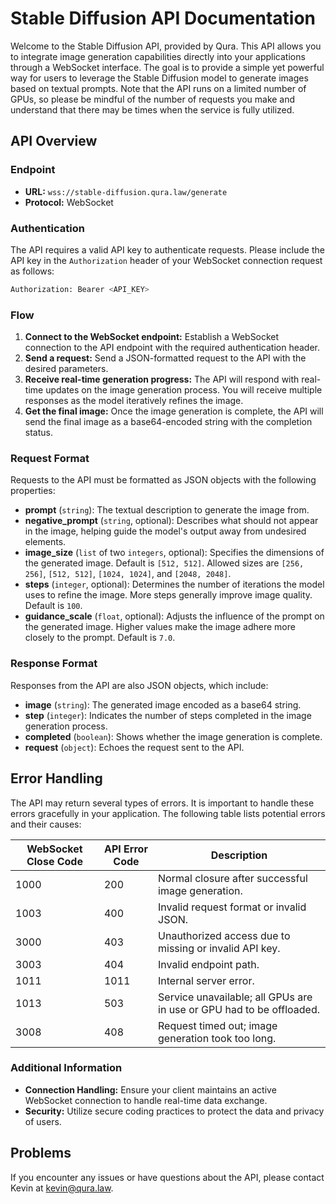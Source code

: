 # Stable Diffusion API Documentation

Welcome to the Stable Diffusion API, provided by Qura. This API allows you to integrate image generation capabilities directly into your applications through a WebSocket interface. The goal is to provide a simple yet powerful way for users to leverage the Stable Diffusion model to generate images based on textual prompts. Note that the API runs on a limited number of GPUs, so please be mindful of the number of requests you make and understand that there may be times when the service is fully utilized.

## API Overview

### Endpoint
- **URL:** `wss://stable-diffusion.qura.law/generate`
- **Protocol:** WebSocket

### Authentication

The API requires a valid API key to authenticate requests. Please include the API key in the `Authorization` header of your WebSocket connection request as follows:

```bash
Authorization: Bearer <API_KEY>
```

### Flow

1. **Connect to the WebSocket endpoint:** Establish a WebSocket connection to the API endpoint with the required authentication header.
2. **Send a request:** Send a JSON-formatted request to the API with the desired parameters.
3. **Receive real-time generation progress:** The API will respond with real-time updates on the image generation process. You will receive multiple responses as the model iteratively refines the image.
4. **Get the final image:** Once the image generation is complete, the API will send the final image as a base64-encoded string with the completion status.

### Request Format
Requests to the API must be formatted as JSON objects with the following properties:

- **prompt** (`string`): The textual description to generate the image from.
- **negative_prompt** (`string`, optional): Describes what should not appear in the image, helping guide the model's output away from undesired elements.
- **image_size** (`list` of two `integers`, optional): Specifies the dimensions of the generated image. Default is `[512, 512]`. Allowed sizes are `[256, 256]`, `[512, 512]`, `[1024, 1024]`, and `[2048, 2048]`.
- **steps** (`integer`, optional): Determines the number of iterations the model uses to refine the image. More steps generally improve image quality. Default is `100`.
- **guidance_scale** (`float`, optional): Adjusts the influence of the prompt on the generated image. Higher values make the image adhere more closely to the prompt. Default is `7.0`.

### Response Format
Responses from the API are also JSON objects, which include:

- **image** (`string`): The generated image encoded as a base64 string.
- **step** (`integer`): Indicates the number of steps completed in the image generation process.
- **completed** (`boolean`): Shows whether the image generation is complete.
- **request** (`object`): Echoes the request sent to the API.

## Error Handling

The API may return several types of errors. It is important to handle these errors gracefully in your application. The following table lists potential errors and their causes:

| WebSocket Close Code | API Error Code | Description |
|----------------------|----------------|-------------|
| 1000                 | 200            | Normal closure after successful image generation. |
| 1003                 | 400            | Invalid request format or invalid JSON. |
| 3000                 | 403            | Unauthorized access due to missing or invalid API key. |
| 3003                 | 404            | Invalid endpoint path. |
| 1011                 | 1011           | Internal server error. |
| 1013                 | 503            | Service unavailable; all GPUs are in use or GPU had to be offloaded. |
| 3008                 | 408            | Request timed out; image generation took too long. |

### Additional Information
- **Connection Handling:** Ensure your client maintains an active WebSocket connection to handle real-time data exchange.
- **Security:** Utilize secure coding practices to protect the data and privacy of users.

## Problems

If you encounter any issues or have questions about the API, please contact Kevin at kevin@qura.law.

